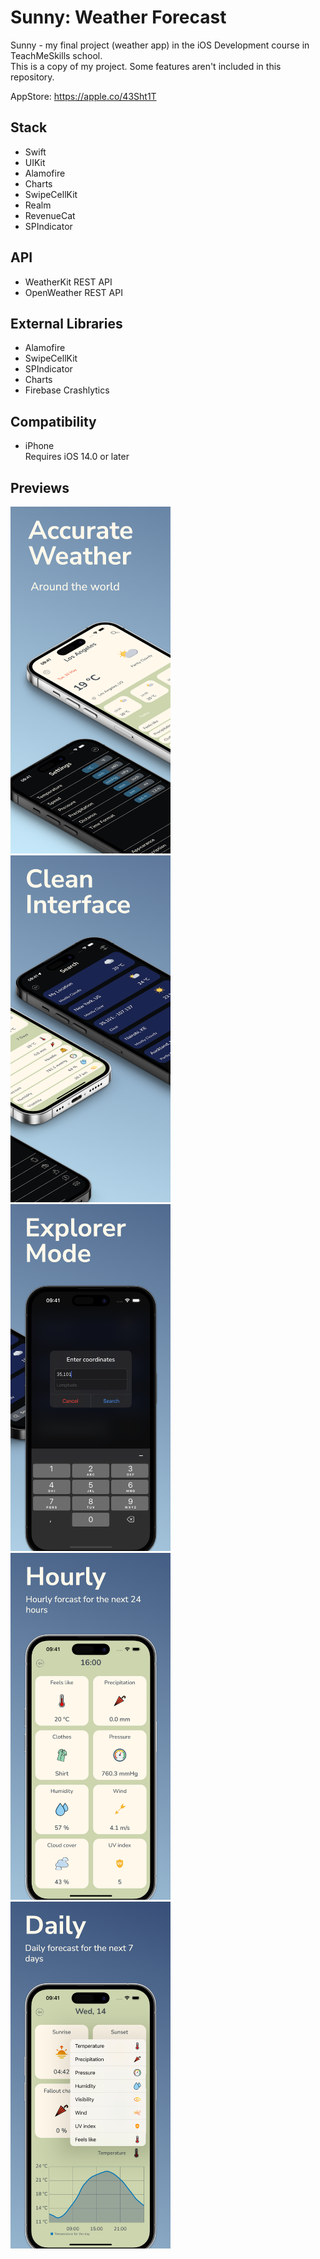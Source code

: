 # Sunny: Weather Forecast
Sunny - my final project (weather app) in the iOS Development course in TeachMeSkills school.<br>
This is a copy of my project. Some features aren't included in this repository.

AppStore: https://apple.co/43Sht1T

## Stack
- Swift
- UIKit
- Alamofire
- Charts
- SwipeCellKit
- Realm
- RevenueCat
- SPIndicator


## API
- WeatherKit REST API
- OpenWeather REST API

## External Libraries
- Alamofire
- SwipeCellKit
- SPIndicator
- Charts
- Firebase Crashlytics

## Compatibility
- iPhone<br>
Requires iOS 14.0 or later<br>

## Previews
<div>
  <img src="./ScreenShots/1.png" width=256,8 height=555,6>
  <img src="./ScreenShots/2.png" width=256,8 height=555,6>
  <img src="./ScreenShots/3.png" width=256,8 height=555,6>
  <img src="./ScreenShots/4.png" width=256,8 height=555,6>
  <img src="./ScreenShots/5.png" width=256,8 height=555,6>
</div>
